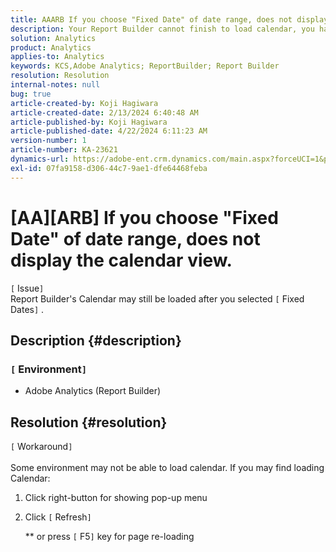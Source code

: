 ```yaml
---
title: AAARB If you choose "Fixed Date" of date range, does not display the calendar view.
description: Your Report Builder cannot finish to load calendar, you have to re-load this window
solution: Analytics
product: Analytics
applies-to: Analytics
keywords: KCS,Adobe Analytics; ReportBuilder; Report Builder
resolution: Resolution
internal-notes: null
bug: true
article-created-by: Koji Hagiwara
article-created-date: 2/13/2024 6:40:48 AM
article-published-by: Koji Hagiwara
article-published-date: 4/22/2024 6:11:23 AM
version-number: 1
article-number: KA-23621
dynamics-url: https://adobe-ent.crm.dynamics.com/main.aspx?forceUCI=1&pagetype=entityrecord&etn=knowledgearticle&id=c8f789cf-3aca-ee11-9079-6045bd006149
exl-id: 07fa9158-d306-44c7-9ae1-dfe64468feba
---
```

# [AA][ARB] If you choose "Fixed Date" of date range, does not display the calendar view.

`[` Issue`]` <br>
Report Builder's Calendar may still be loaded after you selected `[` Fixed Dates`]` .

## Description {#description}


### `[` Environment`]` 

- Adobe Analytics (Report Builder)



## Resolution {#resolution}

`[` Workaround`]` <br><br>
Some environment may not be able to load calendar.
 If you may find loading Calendar:

1. Click right-button for showing pop-up menu
2. Click `[` Refresh`]` 

    \*\* or press `[` F5`]`  key for page re-loading
